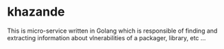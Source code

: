 # khazande

This is micro-service written in Golang which is responsible of finding and extracting information about vlnerabilities of a packager, library, etc ...
